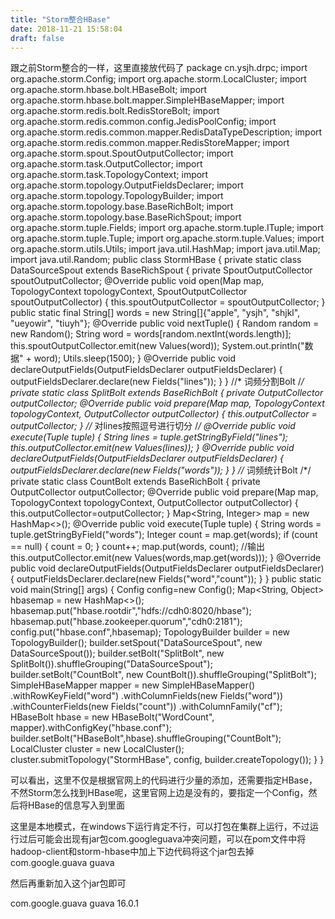 ```yaml
---
title: "Storm整合HBase"
date: 2018-11-21 15:58:04
draft: false
---
```

跟之前Storm整合的一样，这里直接放代码了
package cn.ysjh.drpc; import org.apache.storm.Config; import org.apache.storm.LocalCluster; import org.apache.storm.hbase.bolt.HBaseBolt; import org.apache.storm.hbase.bolt.mapper.SimpleHBaseMapper; import org.apache.storm.redis.bolt.RedisStoreBolt; import org.apache.storm.redis.common.config.JedisPoolConfig; import org.apache.storm.redis.common.mapper.RedisDataTypeDescription; import org.apache.storm.redis.common.mapper.RedisStoreMapper; import org.apache.storm.spout.SpoutOutputCollector; import org.apache.storm.task.OutputCollector; import org.apache.storm.task.TopologyContext; import org.apache.storm.topology.OutputFieldsDeclarer; import org.apache.storm.topology.TopologyBuilder; import org.apache.storm.topology.base.BaseRichBolt; import org.apache.storm.topology.base.BaseRichSpout; import org.apache.storm.tuple.Fields; import org.apache.storm.tuple.ITuple; import org.apache.storm.tuple.Tuple; import org.apache.storm.tuple.Values; import org.apache.storm.utils.Utils; import java.util.HashMap; import java.util.Map; import java.util.Random; public class StormHBase { private static class DataSourceSpout extends BaseRichSpout { private SpoutOutputCollector spoutOutputCollector; @Override public void open(Map map, TopologyContext topologyContext, SpoutOutputCollector spoutOutputCollector) { this.spoutOutputCollector = spoutOutputCollector; } public static final String[] words = new String[]{"apple", "ysjh", "shjkl", "ueyowir", "tiuyh"}; @Override public void nextTuple() { Random random = new Random(); String word = words[random.nextInt(words.length)]; this.spoutOutputCollector.emit(new Values(word)); System.out.println("数据" + word); Utils.sleep(1500); } @Override public void declareOutputFields(OutputFieldsDeclarer outputFieldsDeclarer) { outputFieldsDeclarer.declare(new Fields("lines")); } } //* 词频分割Bolt /*/ private static class SplitBolt extends BaseRichBolt { private OutputCollector outputCollector; @Override public void prepare(Map map, TopologyContext topologyContext, OutputCollector outputCollector) { this.outputCollector = outputCollector; } //* 对lines按照逗号进行切分 /*/ @Override public void execute(Tuple tuple) { String lines = tuple.getStringByField("lines"); this.outputCollector.emit(new Values(lines)); } @Override public void declareOutputFields(OutputFieldsDeclarer outputFieldsDeclarer) { outputFieldsDeclarer.declare(new Fields("words")); } } //* 词频统计Bolt /*/ private static class CountBolt extends BaseRichBolt { private OutputCollector outputCollector; @Override public void prepare(Map map, TopologyContext topologyContext, OutputCollector outputCollector) { this.outputCollector=outputCollector; } Map<String, Integer> map = new HashMap<>(); @Override public void execute(Tuple tuple) { String words = tuple.getStringByField("words"); Integer count = map.get(words); if (count == null) { count = 0; } count++; map.put(words, count); //输出 this.outputCollector.emit(new Values(words,map.get(words))); } @Override public void declareOutputFields(OutputFieldsDeclarer outputFieldsDeclarer) { outputFieldsDeclarer.declare(new Fields("word","count")); } } public static void main(String[] args) { Config config=new Config(); Map<String, Object> hbasemap = new HashMap<>(); hbasemap.put("hbase.rootdir","hdfs://cdh0:8020/hbase"); hbasemap.put("hbase.zookeeper.quorum","cdh0:2181"); config.put("hbase.conf",hbasemap); TopologyBuilder builder = new TopologyBuilder(); builder.setSpout("DataSourceSpout", new DataSourceSpout()); builder.setBolt("SplitBolt", new SplitBolt()).shuffleGrouping("DataSourceSpout"); builder.setBolt("CountBolt", new CountBolt()).shuffleGrouping("SplitBolt"); SimpleHBaseMapper mapper = new SimpleHBaseMapper() .withRowKeyField("word") .withColumnFields(new Fields("word")) .withCounterFields(new Fields("count")) .withColumnFamily("cf"); HBaseBolt hbase = new HBaseBolt("WordCount", mapper).withConfigKey("hbase.conf"); builder.setBolt("HBaseBolt",hbase).shuffleGrouping("CountBolt"); LocalCluster cluster = new LocalCluster(); cluster.submitTopology("StormHBase", config, builder.createTopology()); } }

可以看出，这里不仅是根据官网上的代码进行少量的添加，还需要指定HBase，不然Storm怎么找到HBase呢，这里官网上边是没有的，要指定一个Config，然后将HBase的信息写入到里面

这里是本地模式，在windows下运行肯定不行，可以打包在集群上运行，不过运行过后可能会出现有jar包com.googleguava冲突问题，可以在pom文件中将hadoop-client和storm-hbase中加上下边代码将这个jar包去掉
<exclusions> <exclusion> <groupId>com.google.guava</groupId> <artifactId>guava</artifactId> </exclusion> </exclusions>

然后再重新加入这个jar包即可

<dependency> <groupId>com.google.guava</groupId> <artifactId>guava</artifactId> <version>16.0.1</version> </dependency>